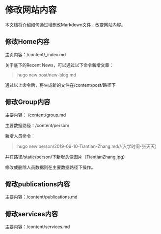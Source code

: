 # 修改网站内容
本文档将介绍如何通过增删改Markdown文件，改变网站内容。
## 修改Home内容
主页内容：/content/\_index.md

关于底下的Recent News，可以通过以下命令新增文章：
> hugo new post/new-blog.md

通过以上命令后，将生成新的文件在/content/post/路径下

## 修改Group内容
主要内容： /content/group.md

主要数据路径：/content/person/

新增人员命令：
>hugo new person/2019-09-10-Tiantian-Zhang.md//(入学时间-张天天）

并在路径/static/person/下新增头像图片（TiantianZhang.jpg）

修改或删除人员数据则在主要数据路径下操作。

## 修改publications内容
主要内容：/content/publications.md

## 修改services内容
主要内容：/content/services.md
